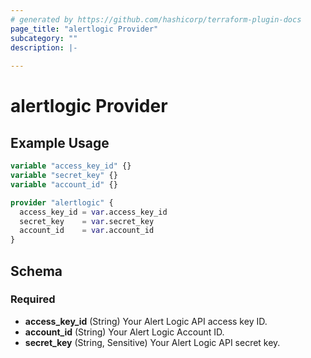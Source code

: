```yaml
---
# generated by https://github.com/hashicorp/terraform-plugin-docs
page_title: "alertlogic Provider"
subcategory: ""
description: |-
  
---
```


# alertlogic Provider



## Example Usage

```terraform
variable "access_key_id" {}
variable "secret_key" {}
variable "account_id" {}

provider "alertlogic" {
  access_key_id = var.access_key_id
  secret_key    = var.secret_key
  account_id    = var.account_id
}
```

<!-- schema generated by tfplugindocs -->
## Schema

### Required

- **access_key_id** (String) Your Alert Logic API access key ID.
- **account_id** (String) Your Alert Logic Account ID.
- **secret_key** (String, Sensitive) Your Alert Logic API secret key.
